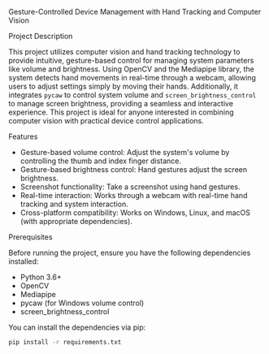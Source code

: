  Gesture-Controlled Device Management with Hand Tracking and Computer Vision

 Project Description

This project utilizes computer vision and hand tracking technology to provide intuitive, gesture-based control for managing system parameters like volume and brightness. Using OpenCV and the Mediapipe library, the system detects hand movements in real-time through a webcam, allowing users to adjust settings simply by moving their hands. Additionally, it integrates `pycaw` to control system volume and `screen_brightness_control` to manage screen brightness, providing a seamless and interactive experience. This project is ideal for anyone interested in combining computer vision with practical device control applications.

 Features

- Gesture-based volume control: Adjust the system's volume by controlling the thumb and index finger distance.
- Gesture-based brightness control: Hand gestures adjust the screen brightness.
- Screenshot functionality: Take a screenshot using hand gestures.
- Real-time interaction: Works through a webcam with real-time hand tracking and system interaction.
- Cross-platform compatibility: Works on Windows, Linux, and macOS (with appropriate dependencies).

 Prerequisites

Before running the project, ensure you have the following dependencies installed:

- Python 3.6+
- OpenCV
- Mediapipe
- pycaw (for Windows volume control)
- screen_brightness_control

You can install the dependencies via pip:

```bash
pip install -r requirements.txt
